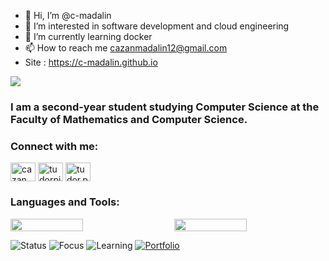 - 👋 Hi, I’m @c-madalin
- 👀 I’m interested in software development and cloud engineering
- 🌱 I’m currently learning docker
- 📫 How to reach me cazanmadalin12@gmail.com
- Site : https://c-madalin.github.io


<img src="https://readme-typing-svg.herokuapp.com?font=Fira+Code&pause=1000&color=F70000&width=435&lines=Hi+I'm+Madalin+Cazan;Computer+Science+Student;Back-End+%2F+Cloud+Dev+Enthusiast" />

<h3 align="left"> I am a second-year student studying Computer Science at the Faculty of Mathematics and Computer Science.</h3>


<h3 align="left">Connect with me:</h3>
<p align="left">
<a href="https://www.linkedin.com/in/cazan-cristian-a75403260/" target="blank"><img align="center" src="https://raw.githubusercontent.com/rahuldkjain/github-profile-readme-generator/master/src/images/icons/Social/linked-in-alt.svg" alt="cazanmadalin" height="30" width="40" /></a>
<a href="https://www.facebook.com/madalin.cazan.31" target="blank"><img align="center" src="https://raw.githubusercontent.com/rahuldkjain/github-profile-readme-generator/master/src/images/icons/Social/facebook.svg" alt="tudorpirau" height="30" width="40" /></a>
<a href="https://www.instagram.com/cazan_madalin.c/" target="blank"><img align="center" src="https://raw.githubusercontent.com/rahuldkjain/github-profile-readme-generator/master/src/images/icons/Social/instagram.svg" alt="tudor.pirau" height="30" width="40" /></a>
</p>

<h3 align="left">Languages and Tools:</h3>

<div style="display: flex; justify-content: space-between;">
  <img src="https://github-readme-stats.vercel.app/api/top-langs/?username=c-madalin&layout=compact&langs_count=7&theme=radical" style="width: 48%;"/>
  <img src="https://github-readme-stats.vercel.app/api?username=c-madalin&show_icons=true&theme=tokyonight" style="width: 48%;"/>
</div>




  ![Status](https://img.shields.io/badge/Student-Year%202-blue?style=flat-square)
![Focus](https://img.shields.io/badge/Focus-Backend%20%26%20Cloud-blueviolet?style=flat-square)
![Learning](https://img.shields.io/badge/Learning-Docker-blue?style=flat-square)
[![Portfolio](https://img.shields.io/badge/Portfolio-Click%20here-brightgreen)](https://c-madalin.github.io)
